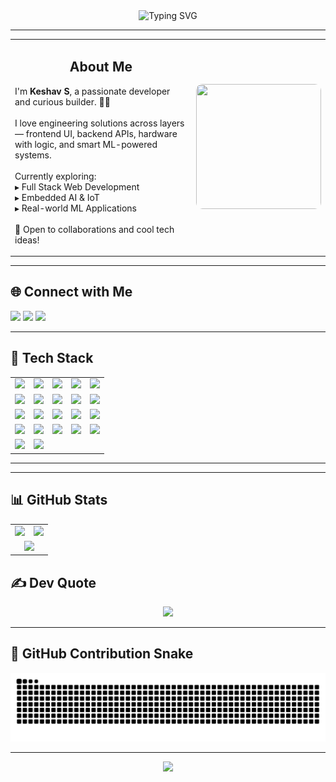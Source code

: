 <!-- Header Typing Animation -->
<div align="center">
<img src="https://readme-typing-svg.herokuapp.com?font=Press+Start+2P&duration=3000&pause=1000&color=F80000&center=true&vCenter=true&width=900&lines=They+call+me+Keshav+S;Concierge+of+Code+%7C+Architect+of+Logic;I+build+Systems+that+Speak%2C+Sense+%26+Solve..." alt="Typing SVG" />
</div>

---

<table>
  <tr>
    <td width="65%">
      <h2 align="center">About Me</h2>
      <p>
        I'm <strong>Keshav S</strong>, a passionate developer and curious builder. 👨‍💻<br><br>
        I love engineering solutions across layers — frontend UI, backend APIs, hardware with logic, and smart ML-powered systems.<br><br>
        Currently exploring:<br>
        ▸ Full Stack Web Development<br>
        ▸ Embedded AI & IoT<br>
        ▸ Real-world ML Applications<br><br>
        🤝 Open to collaborations and cool tech ideas!
      </p>
    </td>
    <td align="center">
      <img src="https://media2.giphy.com/media/v1.Y2lkPTc5MGI3NjExdjh4aGVndDlkdzgxazU5YjV6aGxvcnlrenh5MnN5enk0cXJwNGc3dCZlcD12MV9pbnRlcm5hbF9naWZfYnlfaWQmY3Q9Zw/YehozO9NPgiZHsUvbX/giphy.gif" width="200px" height="200px" style="border-radius:10px;" />
    </td>
  </tr>
</table>

---

## 🌐 Connect with Me  
<p>
  <a href="mailto:kodewithkeshav@gmail.com"><img src="https://img.shields.io/badge/Gmail-D14836?style=for-the-badge&logo=gmail&logoColor=white"/></a>
  <a href="https://instagram.com/_.keshav1023.___"><img src="https://img.shields.io/badge/Instagram-%23E4405F.svg?style=for-the-badge&logo=Instagram&logoColor=white"/></a>
  <a href="https://linkedin.com/in/keshav-s-545345266"><img src="https://img.shields.io/badge/LinkedIn-%230077B5.svg?style=for-the-badge&logo=linkedin&logoColor=white"/></a>
</p>

---

## 🧰 Tech Stack

<table>
  <tr>
    <td><img src="https://img.shields.io/badge/C-%2300599C.svg?style=for-the-badge&logo=c&logoColor=white"/></td>
    <td><img src="https://img.shields.io/badge/C++-%2300599C.svg?style=for-the-badge&logo=c%2B%2B&logoColor=white"/></td>
    <td><img src="https://img.shields.io/badge/Python-3670A0?style=for-the-badge&logo=python&logoColor=ffdd54"/></td>
    <td><img src="https://img.shields.io/badge/Java-%23ED8B00.svg?style=for-the-badge&logo=openjdk&logoColor=white"/></td>
    <td><img src="https://img.shields.io/badge/Dart-%230175C2.svg?style=for-the-badge&logo=dart&logoColor=white"/></td>
  </tr>
  <tr>
    <td><img src="https://img.shields.io/badge/HTML5-%23E34F26.svg?style=for-the-badge&logo=html5&logoColor=white"/></td>
    <td><img src="https://img.shields.io/badge/CSS3-%231572B6.svg?style=for-the-badge&logo=css3&logoColor=white"/></td>
    <td><img src="https://img.shields.io/badge/JavaScript-%23323330.svg?style=for-the-badge&logo=javascript&logoColor=%23F7DF1E"/></td>
    <td><img src="https://img.shields.io/badge/React-%2320232a.svg?style=for-the-badge&logo=react&logoColor=%2361DAFB"/></td>
    <td><img src="https://img.shields.io/badge/Flutter-%2302569B.svg?style=for-the-badge&logo=Flutter&logoColor=white"/></td>
  </tr>
  <tr>
    <td><img src="https://img.shields.io/badge/Node.js-6DA55F?style=for-the-badge&logo=node.js&logoColor=white"/></td>
    <td><img src="https://img.shields.io/badge/Express.js-%23404d59.svg?style=for-the-badge&logo=express&logoColor=%2361DAFB"/></td>
    <td><img src="https://img.shields.io/badge/MongoDB-%234ea94b.svg?style=for-the-badge&logo=mongodb&logoColor=white"/></td>
    <td><img src="https://img.shields.io/badge/MySQL-4479A1.svg?style=for-the-badge&logo=mysql&logoColor=white"/></td>
    <td><img src="https://img.shields.io/badge/Firebase-a08021?style=for-the-badge&logo=firebase&logoColor=ffcd34"/></td>
  </tr>
  <tr>
    <td><img src="https://img.shields.io/badge/TailwindCSS-%2338B2AC.svg?style=for-the-badge&logo=tailwind-css&logoColor=white"/></td>
    <td><img src="https://img.shields.io/badge/Bootstrap-%238511FA.svg?style=for-the-badge&logo=bootstrap&logoColor=white"/></td>
    <td><img src="https://img.shields.io/badge/OpenCV-%23white.svg?style=for-the-badge&logo=opencv&logoColor=white"/></td>
    <td><img src="https://img.shields.io/badge/TensorFlow-%23FF6F00.svg?style=for-the-badge&logo=TensorFlow&logoColor=white"/></td>
    <td><img src="https://img.shields.io/badge/Numpy-%23013243.svg?style=for-the-badge&logo=numpy&logoColor=white"/></td>
  </tr>
  <tr>
    <td><img src="https://img.shields.io/badge/Pandas-%23150458.svg?style=for-the-badge&logo=pandas&logoColor=white"/></td>
    <td><img src="https://img.shields.io/badge/Matplotlib-%23ffffff.svg?style=for-the-badge&logo=Matplotlib&logoColor=black"/></td>
  </tr>
</table>

---

---

## 📊 GitHub Stats  

<div align="center">

  <table>
    <tr>
      <td align="center" width="50%">
        <img src="https://github-readme-stats.vercel.app/api?username=kodewithkeshav&show_icons=true&theme=tokyonight&hide_border=false&count_private=true" width="95%" />
      </td>
      <td align="center" width="50%">
        <img src="https://nirzak-streak-stats.vercel.app/?user=kodewithkeshav&theme=tokyonight&hide_border=false" width="95%" />
      </td>
    </tr>
    <tr>
      <td colspan="2" align="center">
        <img src="https://github-readme-activity-graph.vercel.app/graph?username=kodewithkeshav&theme=react-dark&bg_color=0d1117&hide_border=true&area=true&custom_title=My%20Contribution%20Graph&area_color=00f7ff&color=00f7ff&line=00f7ff&point=ffffff" width="100%"/>
      </td>
    </tr>
  </table>

</div>

## ✍️ Dev Quote
<p align="center">
  <img src="https://quotes-github-readme.vercel.app/api?type=horizontal&theme=radical"/>
</p>

---

## 🐍 GitHub Contribution Snake

  <source media="(prefers-color-scheme: dark)" srcset="https://raw.githubusercontent.com/KodeWithKeshav/KodeWithKeshav/output/github-snake-dark.svg" />
  <source media="(prefers-color-scheme: light)" srcset="https://raw.githubusercontent.com/KodeWithKeshav/KodeWithKeshav/output/github-snake.svg" />
  <img alt="GitHub Snake Animation" src="https://raw.githubusercontent.com/KodeWithKeshav/KodeWithKeshav/output/github-snake.svg" />


---

<p align="center">
  <img src="https://capsule-render.vercel.app/api?type=waving&color=gradient&height=100&section=footer"/>
</p>
